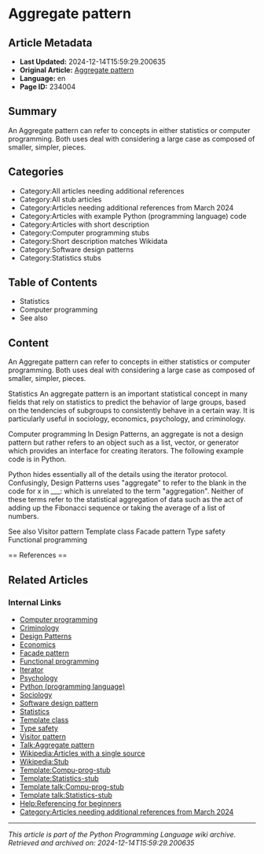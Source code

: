 # Aggregate pattern

## Article Metadata

- **Last Updated:** 2024-12-14T15:59:29.200635
- **Original Article:** [Aggregate pattern](https://en.wikipedia.org/wiki/Aggregate_pattern)
- **Language:** en
- **Page ID:** 234004

## Summary

An Aggregate pattern can refer to concepts in either statistics or computer programming. Both uses deal with considering a large case as composed of smaller, simpler, pieces.

## Categories

- Category:All articles needing additional references
- Category:All stub articles
- Category:Articles needing additional references from March 2024
- Category:Articles with example Python (programming language) code
- Category:Articles with short description
- Category:Computer programming stubs
- Category:Short description matches Wikidata
- Category:Software design patterns
- Category:Statistics stubs

## Table of Contents

- Statistics
- Computer programming
- See also

## Content

An Aggregate pattern can refer to concepts in either statistics or computer programming. Both uses deal with considering a large case as composed of smaller, simpler, pieces.

Statistics
An aggregate pattern is an important statistical concept in many fields that rely on statistics to predict the behavior of large groups, based on the tendencies of subgroups to consistently behave in a certain way. It is particularly useful in sociology, economics, psychology, and criminology.

Computer programming
In Design Patterns, an aggregate is not a design pattern but rather refers to an object such as a list, vector, or generator which provides an interface for creating iterators. The following example code is in Python.

Python hides essentially all of the details using the iterator protocol. Confusingly, Design Patterns uses "aggregate" to refer to the blank in the code for x in ___: which is unrelated to the term "aggregation". Neither of these terms refer to the statistical aggregation of data such as the act of adding up the Fibonacci sequence or taking the average of a list of numbers.

See also
Visitor pattern
Template class
Facade pattern
Type safety
Functional programming


== References ==

## Related Articles

### Internal Links

- [Computer programming](https://en.wikipedia.org/wiki/Computer_programming)
- [Criminology](https://en.wikipedia.org/wiki/Criminology)
- [Design Patterns](https://en.wikipedia.org/wiki/Design_Patterns)
- [Economics](https://en.wikipedia.org/wiki/Economics)
- [Facade pattern](https://en.wikipedia.org/wiki/Facade_pattern)
- [Functional programming](https://en.wikipedia.org/wiki/Functional_programming)
- [Iterator](https://en.wikipedia.org/wiki/Iterator)
- [Psychology](https://en.wikipedia.org/wiki/Psychology)
- [Python (programming language)](https://en.wikipedia.org/wiki/Python_(programming_language))
- [Sociology](https://en.wikipedia.org/wiki/Sociology)
- [Software design pattern](https://en.wikipedia.org/wiki/Software_design_pattern)
- [Statistics](https://en.wikipedia.org/wiki/Statistics)
- [Template class](https://en.wikipedia.org/wiki/Generic_programming)
- [Type safety](https://en.wikipedia.org/wiki/Type_safety)
- [Visitor pattern](https://en.wikipedia.org/wiki/Visitor_pattern)
- [Talk:Aggregate pattern](https://en.wikipedia.org/wiki/Talk:Aggregate_pattern)
- [Wikipedia:Articles with a single source](https://en.wikipedia.org/wiki/Wikipedia:Articles_with_a_single_source)
- [Wikipedia:Stub](https://en.wikipedia.org/wiki/Wikipedia:Stub)
- [Template:Compu-prog-stub](https://en.wikipedia.org/wiki/Template:Compu-prog-stub)
- [Template:Statistics-stub](https://en.wikipedia.org/wiki/Template:Statistics-stub)
- [Template talk:Compu-prog-stub](https://en.wikipedia.org/wiki/Template_talk:Compu-prog-stub)
- [Template talk:Statistics-stub](https://en.wikipedia.org/wiki/Template_talk:Statistics-stub)
- [Help:Referencing for beginners](https://en.wikipedia.org/wiki/Help:Referencing_for_beginners)
- [Category:Articles needing additional references from March 2024](https://en.wikipedia.org/wiki/Category:Articles_needing_additional_references_from_March_2024)


---
_This article is part of the Python Programming Language wiki archive._
_Retrieved and archived on: 2024-12-14T15:59:29.200635_

